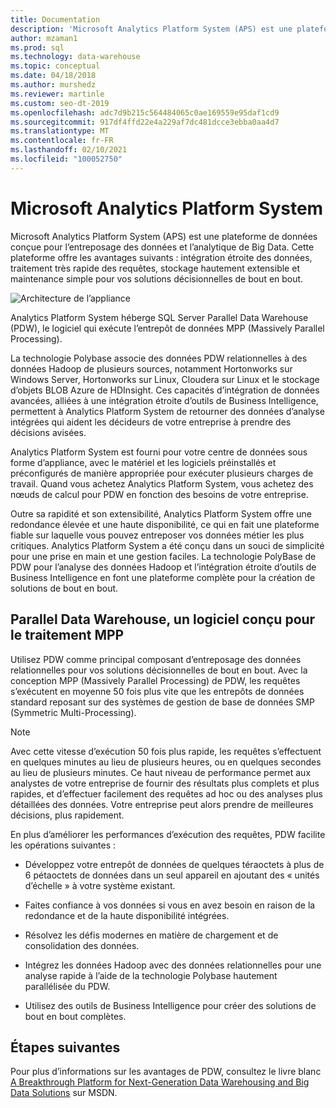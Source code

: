 ```yaml
---
title: Documentation
description: 'Microsoft Analytics Platform System (APS) est une plateforme de données conçue pour l’entreposage des données et l’analytique de Big Data. Cette plateforme offre les avantages suivants : intégration étroite des données, traitement très rapide des requêtes, stockage hautement extensible et maintenance simple pour vos solutions décisionnelles de bout en bout.'
author: mzaman1
ms.prod: sql
ms.technology: data-warehouse
ms.topic: conceptual
ms.date: 04/18/2018
ms.author: murshedz
ms.reviewer: martinle
ms.custom: seo-dt-2019
ms.openlocfilehash: adc7d9b215c564484065c0ae169559e95daf1cd9
ms.sourcegitcommit: 917df4ffd22e4a229af7dc481dcce3ebba0aa4d7
ms.translationtype: MT
ms.contentlocale: fr-FR
ms.lasthandoff: 02/10/2021
ms.locfileid: "100052750"
---
```

# <a name="microsoft-analytics-platform-system"></a>Microsoft Analytics Platform System

Microsoft Analytics Platform System (APS) est une plateforme de données conçue pour l’entreposage des données et l’analytique de Big Data. Cette plateforme offre les avantages suivants : intégration étroite des données, traitement très rapide des requêtes, stockage hautement extensible et maintenance simple pour vos solutions décisionnelles de bout en bout.

![Architecture de l’appliance](media/architecture-high-level.png "architecture de l’appliance")

Analytics Platform System héberge SQL Server Parallel Data Warehouse (PDW), le logiciel qui exécute l’entrepôt de données MPP (Massively Parallel Processing).

La technologie Polybase associe des données PDW relationnelles à des données Hadoop de plusieurs sources, notamment Hortonworks sur Windows Server, Hortonworks sur Linux, Cloudera sur Linux et le stockage d’objets BLOB Azure de HDInsight. Ces capacités d’intégration de données avancées, alliées à une intégration étroite d’outils de Business Intelligence, permettent à Analytics Platform System de retourner des données d’analyse intégrées qui aident les décideurs de votre entreprise à prendre des décisions avisées.

Analytics Platform System est fourni pour votre centre de données sous forme d’appliance, avec le matériel et les logiciels préinstallés et préconfigurés de manière appropriée pour exécuter plusieurs charges de travail. Quand vous achetez Analytics Platform System, vous achetez des nœuds de calcul pour PDW en fonction des besoins de votre entreprise.

Outre sa rapidité et son extensibilité, Analytics Platform System offre une redondance élevée et une haute disponibilité, ce qui en fait une plateforme fiable sur laquelle vous pouvez entreposer vos données métier les plus critiques. Analytics Platform System a été conçu dans un souci de simplicité pour une prise en main et une gestion faciles. La technologie PolyBase de PDW pour l’analyse des données Hadoop et l’intégration étroite d’outils de Business Intelligence en font une plateforme complète pour la création de solutions de bout en bout.

## <a name="parallel-data-warehouse-software-designed-for-massively-parallel-processing"></a>Parallel Data Warehouse, un logiciel conçu pour le traitement MPP

Utilisez PDW comme principal composant d’entreposage des données relationnelles pour vos solutions décisionnelles de bout en bout. Avec la conception MPP (Massively Parallel Processing) de PDW, les requêtes s’exécutent en moyenne 50 fois plus vite que les entrepôts de données standard reposant sur des systèmes de gestion de base de données SMP (Symmetric Multi-Processing).

> [!NOTE]
> Avec cette vitesse d’exécution 50 fois plus rapide, les requêtes s’effectuent en quelques minutes au lieu de plusieurs heures, ou en quelques secondes au lieu de plusieurs minutes. Ce haut niveau de performance permet aux analystes de votre entreprise de fournir des résultats plus complets et plus rapides, et d’effectuer facilement des requêtes ad hoc ou des analyses plus détaillées des données. Votre entreprise peut alors prendre de meilleures décisions, plus rapidement.

En plus d’améliorer les performances d’exécution des requêtes, PDW facilite les opérations suivantes :

- Développez votre entrepôt de données de quelques téraoctets à plus de 6 pétaoctets de données dans un seul appareil en ajoutant des « unités d’échelle » à votre système existant.

- Faites confiance à vos données si vous en avez besoin en raison de la redondance et de la haute disponibilité intégrées.

- Résolvez les défis modernes en matière de chargement et de consolidation des données.

- Intégrez les données Hadoop avec des données relationnelles pour une analyse rapide à l’aide de la technologie Polybase hautement parallélisée du PDW.

- Utilisez des outils de Business Intelligence pour créer des solutions de bout en bout complètes.

## <a name="next-steps"></a>Étapes suivantes

Pour plus d’informations sur les avantages de PDW, consultez le livre blanc [A Breakthrough Platform for Next-Generation Data Warehousing and Big Data Solutions](/previous-versions/sql/sql-server-2012/dn520808(v=msdn.10)) sur MSDN.